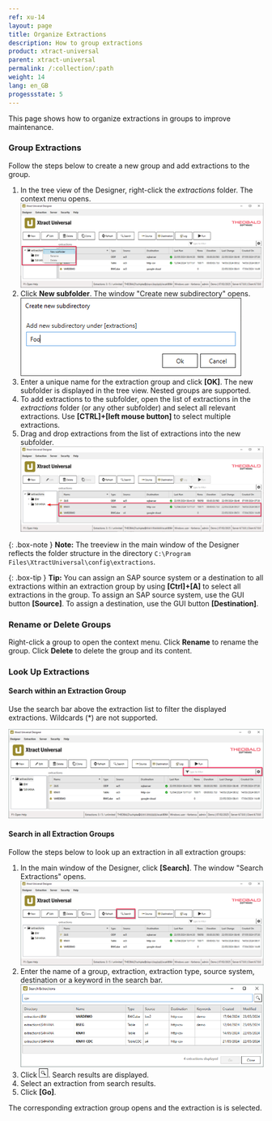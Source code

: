 ```yaml
---
ref: xu-14
layout: page
title: Organize Extractions
description: How to group extractions
product: xtract-universal
parent: xtract-universal
permalink: /:collection/:path
weight: 14
lang: en_GB
progessstate: 5
---
```


This page shows how to organize extractions in groups to improve maintenance.

### Group Extractions

Follow the steps below to create a new group and add extractions to the group.

1. In the tree view of the Designer, right-click the *extractions* folder. The context menu opens.<br>
![main-window-treeview](/img/content/xu/main-window-treeview.png)
2. Click **New subfolder**. The window "Create new subdirectory" opens.<br>
![create-new-subdirectory](/img/content/xu/create-new-subdirectory.png)
3. Enter a unique name for the extraction group and click **[OK]**. The new subfolder is displayed in the tree view.
Nested groups are supported.
4. To add extractions to the subfolder, open the list of extractions in the *extractions* folder (or any other subfolder) and select all relevant extractions.
Use **[CTRL]+[left mouse button]** to select multiple extractions.
5. Drag and drop extractions from the list of extractions into the new subfolder. <br>
![main-window-treeview-move-extractions](/img/content/xu/main-window-treeview-move-extractions.png)

{: .box-note }
**Note:** The treeview in the main window of the Designer reflects the folder structure in the directory `C:\Program Files\XtractUniversal\config\extractions`.

{: .box-tip }
**Tip:** You can assign an SAP source system or a destination to all extractions within an extraction group by using **[Ctrl]+[A]** to select all extractions in the group. 
To assign an SAP source system, use the GUI button **[Source]**. To assign a destination, use the GUI button **[Destination]**.   

### Rename or Delete Groups

Right-click a group to open the context menu. 
Click **Rename** to rename the group.
Click **Delete** to delete the group and its content.

### Look Up Extractions

#### Search within an Extraction Group

Use the search bar above the extraction list to filter the displayed extractions. Wildcards (*) are not supported.

![main-window-filter-extractions.png](/img/content/xu/main-window-filter-extractions.png)

#### Search in all Extraction Groups

Follow the steps below to look up an extraction in all extraction groups:

1. In the main window of the Designer, click **[Search]**. The window "Search Extractions" opens.<br>
![main-window-search](/img/content/xu/main-window-search.png)
2. Enter the name of a group, extraction, extraction type, source system, destination or a keyword in the search bar.<br>
![search-extractions](/img/content/xu/search-extractions.png)
3. Click ![magnifying-glass](/img/content/icons/magnifying-glass.png). Search results are displayed.
4. Select an extraction from search results.
5. Click **[Go]**. 

The corresponding extraction group opens and the extraction is is selected.
